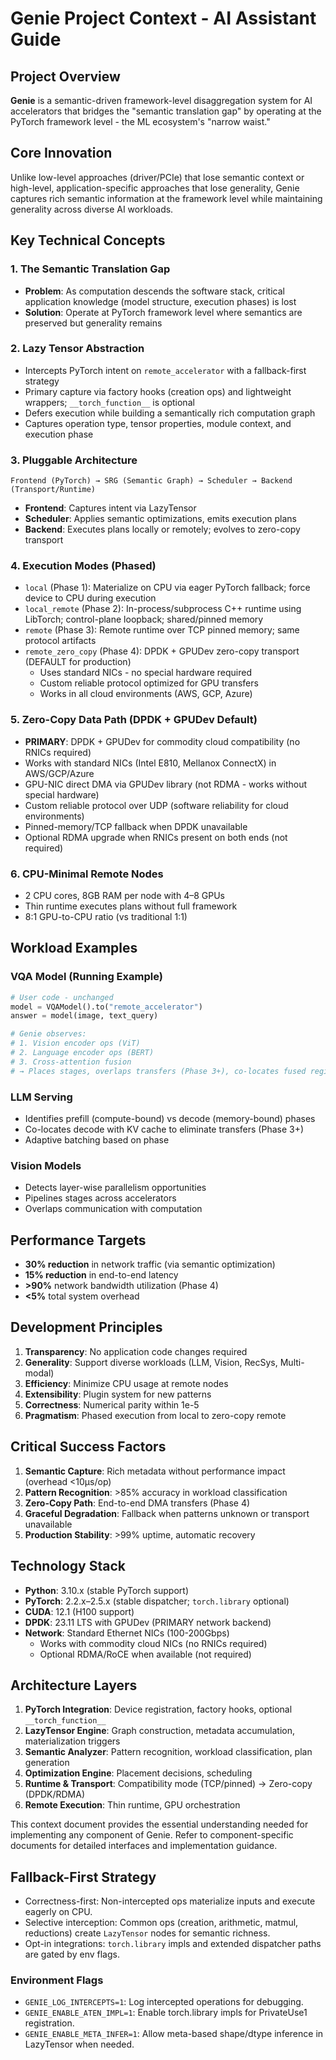# Genie Project Context - AI Assistant Guide

## Project Overview
**Genie** is a semantic-driven framework-level disaggregation system for AI accelerators that bridges the "semantic translation gap" by operating at the PyTorch framework level - the ML ecosystem's "narrow waist."

## Core Innovation
Unlike low-level approaches (driver/PCIe) that lose semantic context or high-level, application-specific approaches that lose generality, Genie captures rich semantic information at the framework level while maintaining generality across diverse AI workloads.

## Key Technical Concepts

### 1. The Semantic Translation Gap
- **Problem**: As computation descends the software stack, critical application knowledge (model structure, execution phases) is lost
- **Solution**: Operate at PyTorch framework level where semantics are preserved but generality remains

### 2. Lazy Tensor Abstraction
- Intercepts PyTorch intent on `remote_accelerator` with a fallback-first strategy
- Primary capture via factory hooks (creation ops) and lightweight wrappers; `__torch_function__` is optional
- Defers execution while building a semantically rich computation graph
- Captures operation type, tensor properties, module context, and execution phase

### 3. Pluggable Architecture
```
Frontend (PyTorch) → SRG (Semantic Graph) → Scheduler → Backend (Transport/Runtime)
```
- **Frontend**: Captures intent via LazyTensor
- **Scheduler**: Applies semantic optimizations, emits execution plans
- **Backend**: Executes plans locally or remotely; evolves to zero-copy transport

### 4. Execution Modes (Phased)
- `local` (Phase 1): Materialize on CPU via eager PyTorch fallback; force device to CPU during execution
- `local_remote` (Phase 2): In-process/subprocess C++ runtime using LibTorch; control-plane loopback; shared/pinned memory
- `remote` (Phase 3): Remote runtime over TCP pinned memory; same protocol artifacts
- `remote_zero_copy` (Phase 4): DPDK + GPUDev zero-copy transport (DEFAULT for production)
  - Uses standard NICs - no special hardware required
  - Custom reliable protocol optimized for GPU transfers
  - Works in all cloud environments (AWS, GCP, Azure)

### 5. Zero-Copy Data Path (DPDK + GPUDev Default)
- **PRIMARY**: DPDK + GPUDev for commodity cloud compatibility (no RNICs required)
- Works with standard NICs (Intel E810, Mellanox ConnectX) in AWS/GCP/Azure
- GPU-NIC direct DMA via GPUDev library (not RDMA - works without special hardware)
- Custom reliable protocol over UDP (software reliability for cloud environments)
- Pinned-memory/TCP fallback when DPDK unavailable
- Optional RDMA upgrade when RNICs present on both ends (not required)

### 6. CPU-Minimal Remote Nodes
- 2 CPU cores, 8GB RAM per node with 4–8 GPUs
- Thin runtime executes plans without full framework
- 8:1 GPU-to-CPU ratio (vs traditional 1:1)

## Workload Examples

### VQA Model (Running Example)
```python
# User code - unchanged
model = VQAModel().to("remote_accelerator")
answer = model(image, text_query)

# Genie observes:
# 1. Vision encoder ops (ViT)
# 2. Language encoder ops (BERT)
# 3. Cross-attention fusion
# → Places stages, overlaps transfers (Phase 3+), co-locates fused regions
```

### LLM Serving
- Identifies prefill (compute-bound) vs decode (memory-bound) phases
- Co-locates decode with KV cache to eliminate transfers (Phase 3+)
- Adaptive batching based on phase

### Vision Models
- Detects layer-wise parallelism opportunities
- Pipelines stages across accelerators
- Overlaps communication with computation

## Performance Targets
- **30% reduction** in network traffic (via semantic optimization)
- **15% reduction** in end-to-end latency
- **>90%** network bandwidth utilization (Phase 4)
- **<5%** total system overhead

## Development Principles
1. **Transparency**: No application code changes required
2. **Generality**: Support diverse workloads (LLM, Vision, RecSys, Multi-modal)
3. **Efficiency**: Minimize CPU usage at remote nodes
4. **Extensibility**: Plugin system for new patterns
5. **Correctness**: Numerical parity within 1e-5
6. **Pragmatism**: Phased execution from local to zero-copy remote

## Critical Success Factors
1. **Semantic Capture**: Rich metadata without performance impact (overhead <10µs/op)
2. **Pattern Recognition**: >85% accuracy in workload classification
3. **Zero-Copy Path**: End-to-end DMA transfers (Phase 4)
4. **Graceful Degradation**: Fallback when patterns unknown or transport unavailable
5. **Production Stability**: >99% uptime, automatic recovery

## Technology Stack
- **Python**: 3.10.x (stable PyTorch support)
- **PyTorch**: 2.2.x–2.5.x (stable dispatcher; `torch.library` optional)
- **CUDA**: 12.1 (H100 support)
- **DPDK**: 23.11 LTS with GPUDev (PRIMARY network backend)
- **Network**: Standard Ethernet NICs (100-200Gbps)
  - Works with commodity cloud NICs (no RNICs required)
  - Optional RDMA/RoCE when available (not required)

## Architecture Layers
1. **PyTorch Integration**: Device registration, factory hooks, optional `__torch_function__`
2. **LazyTensor Engine**: Graph construction, metadata accumulation, materialization triggers
3. **Semantic Analyzer**: Pattern recognition, workload classification, plan generation
4. **Optimization Engine**: Placement decisions, scheduling
5. **Runtime & Transport**: Compatibility mode (TCP/pinned) → Zero-copy (DPDK/RDMA)
6. **Remote Execution**: Thin runtime, GPU orchestration

This context document provides the essential understanding needed for implementing any component of Genie. Refer to component-specific documents for detailed interfaces and implementation guidance.

## Fallback-First Strategy
- Correctness-first: Non-intercepted ops materialize inputs and execute eagerly on CPU.
- Selective interception: Common ops (creation, arithmetic, matmul, reductions) create `LazyTensor` nodes for semantic richness.
- Opt-in integrations: `torch.library` impls and extended dispatcher paths are gated by env flags.

### Environment Flags
- `GENIE_LOG_INTERCEPTS=1`: Log intercepted operations for debugging.
- `GENIE_ENABLE_ATEN_IMPL=1`: Enable torch.library impls for PrivateUse1 registration.
- `GENIE_ENABLE_META_INFER=1`: Allow meta-based shape/dtype inference in LazyTensor when needed.
